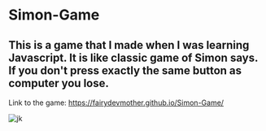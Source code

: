 # Simon-Game
This is a game that I made when I was learning Javascript. It is like classic game of Simon says. If you don't press exactly the same button as computer you lose. 
--------------------------------------------
Link to the game:
https://fairydevmother.github.io/Simon-Game/

![jk](https://user-images.githubusercontent.com/83734354/177635578-83b05db9-4c23-4db7-b3a4-379bfa977e7e.png)
